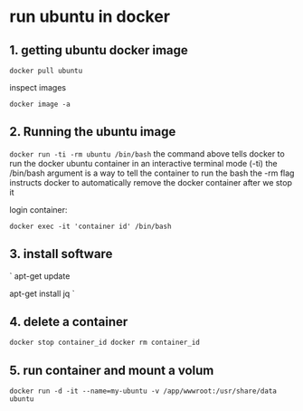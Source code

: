 # run ubuntu in docker

## 1.  getting ubuntu docker image
`
docker pull ubuntu
`

inspect images

`
docker image -a
`

## 2. Running the ubuntu image

`
docker run -ti -rm ubuntu /bin/bash
`
the command above tells docker to run the docker ubuntu container in an interactive terminal mode (-ti)
the /bin/bash argument is a way to tell the container to run the bash 
the -rm flag instructs docker to automatically remove the docker container after we stop it

login container:

`
docker exec -it 'container id' /bin/bash
`

## 3.  install software

`
apt-get update

apt-get install jq
`

## 4. delete a container

`
docker stop container_id
docker rm container_id
`

## 5. run container and mount a volum

`
docker run -d -it --name=my-ubuntu -v /app/wwwroot:/usr/share/data ubuntu
`